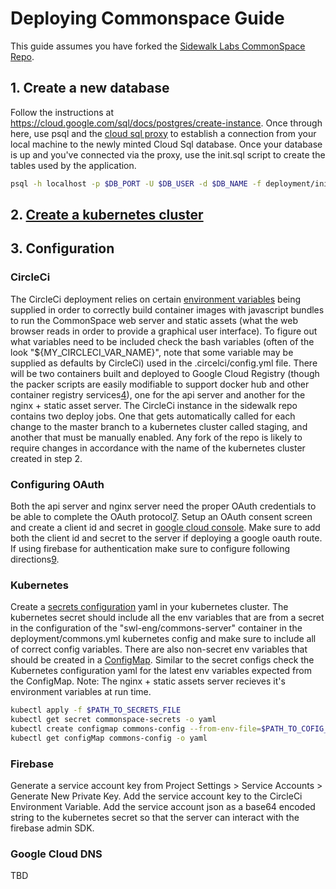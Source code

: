 # Deploying Commonspace Guide

This guide assumes you have forked the [Sidewalk Labs CommonSpace Repo].

## 1. Create a new database

Follow the instructions at https://cloud.google.com/sql/docs/postgres/create-instance. Once through here, use psql and the [cloud sql proxy][1] to establish a connection from your local machine to the newly minted Cloud Sql database. Once your database is up and you've connected via the proxy, use the init.sql script to create the tables used by the application.

```bash
psql -h localhost -p $DB_PORT -U $DB_USER -d $DB_NAME -f deployment/init.sql
```

## 2. [Create a kubernetes cluster][2]

## 3. Configuration

### CircleCi

The CircleCi deployment relies on certain [environment variables][2] being supplied in order to correctly build container images with javascript bundles to run the CommonSpace web server and static assets (what the web browser reads in order to provide a graphical user interface). To figure out what variables need to be included check the bash variables (often of the look "${MY_CIRCLECI_VAR_NAME}", note that some variable may be supplied as defaults by CircleCi) used in the .circelci/config.yml file. There will be two containers built and deployed to Google Cloud Registry (though the packer scripts are easily modifiable to support docker hub and other container registry services[4]), one for the api server and another for the nginx + static asset server. The CircleCi instance in the sidewalk repo contains two deploy jobs. One that gets automatically called for each change to the master branch to a kubernetes cluster called staging, and another that must be manually enabled. Any fork of the repo is likely to require changes in accordance with the name of the kubernetes cluster created in step 2.

### Configuring OAuth

Both the api server and nginx server need the proper OAuth credentials to be able to complete the OAuth protocol[7]. Setup an OAuth consent screen and create a client id and secret in [google cloud console][8]. Make sure to add both the client id and secret to the server if deploying a google oauth route. If using firebase for authentication make sure to configure following directions[9].

### Kubernetes

Create a [secrets configuration][5] yaml in your kubernetes cluster. The kubernetes secret should include all the env variables that are from a secret in the configuration of the "swl-eng/commons-server" container in the deployment/commons.yml kubernetes config and make sure to include all of correct config variables. There are also non-secret env variables that should be created in a [ConfigMap][6]. Similar to the secret configs check the Kubernetes configuration yaml for the latest env variables expected from the ConfigMap.
Note: The nginx + static assets server recieves it's environment variables at run time.

```bash
kubectl apply -f $PATH_TO_SECRETS_FILE
kubectl get secret commonspace-secrets -o yaml
kubectl create configmap commons-config --from-env-file=$PATH_TO_COFIG_FILE
kubectl get configMap commons-config -o yaml
```

### Firebase

Generate a service account key from Project Settings > Service Accounts > Generate New Private Key. Add the service account key to the CircleCi Environment Variable. Add the service account json as a base64 encoded string to the kubernetes secret so that the server can interact with the firebase admin SDK.

### Google Cloud DNS

TBD

[Sidewalk Labs CommonSpace Repo]: https://github.com/sidewalklabs/commonspace
[1]: https://cloud.google.com/sql/docs/postgres/connect-admin-proxy]
[2]: https://cloud.google.com/kubernetes-engine/docs/how-to/creating-a-cluster
[3]: https://circleci.com/docs/2.0/env-vars/
[4]: https://www.packer.io/docs/post-processors/docker-push.html
[5]: https://kubernetes.io/docs/concepts/configuration/secret/
[6]: https://kubernetes.io/docs/tasks/configure-pod-container/configure-pod-configmap/
[7]: https://developers.google.com/identity/protocols/OAuth2
[8]: https://support.google.com/cloud/answer/6158849?hl=en
[9]: https://firebase.google.com/docs/auth/web/google-signin
